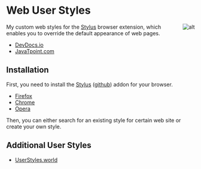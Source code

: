 # Web User Styles
<img alt="alt" src="https://user-images.githubusercontent.com/69433093/143300679-f012276d-4e19-4707-9a16-cba1b03fe617.png" align="right">

My custom web styles for the [Stylus](https://add0n.com/stylus.html) browser extension, which enables you to override the default appearance of web pages.

* [DevDocs.io](devdocs)
* [JavaTpoint.com](javatpoint)

## Installation
First, you need to install the [Stylus](https://add0n.com/stylus.html) ([github](https://github.com/openstyles/stylus)) addon for your browser.

* [Firefox](https://addons.mozilla.org/en-US/firefox/addon/styl-us/)
* [Chrome](https://chrome.google.com/webstore/detail/stylus/clngdbkpkpeebahjckkjfobafhncgmne)
* [Opera](https://addons.opera.com/en-gb/extensions/details/stylus/)

Then, you can either search for an existing style for certain web site or create your own style.

## Additional User Styles

* [UserStyles.world](https://userstyles.world/)
